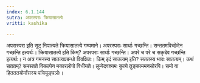 ```yaml
---
index: 6.1.144
sutra: अपरस्पराः क्रियासातत्ये
vritti: kashika

---
```

अपरास्परा इति सुट् निपात्यते क्रियासातत्ये गम्यमाने। अपरस्पराः सार्थाः गच्छन्ति। सन्ततमविच्छेदेन गच्छन्ति इत्यर्थः। क्रियासातत्ये इति किम्? अपरपराः सार्थाः गच्छन्ति। अपरे च परे च सकृदेव गच्छन्ति इत्यर्थः। न अत्र गमनस्य सातत्यप्रबन्धो विवक्षितः। किम् इदं सातत्यम् इति? सततस्य भावः सातत्यम्। कथं सततम्? समस्तते विकल्पेन मकारलोपो विधीयते। लुम्पेदवश्यमः कुत्ये तुङ्काममनसोरपि। समो वा हितततयोर्मांसस्य पचियुड्घञोः।